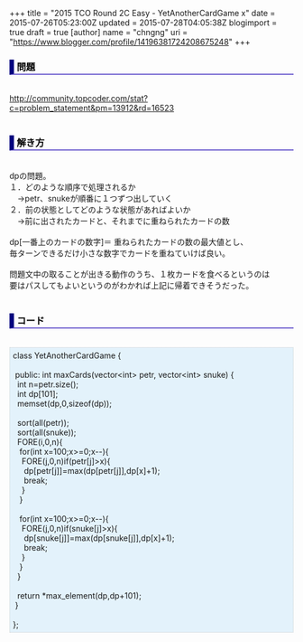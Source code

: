 +++
title = "2015 TCO Round 2C Easy - YetAnotherCardGame x"
date = 2015-07-26T05:23:00Z
updated = 2015-07-28T04:05:38Z
blogimport = true
draft = true
[author]
	name = "chngng"
	uri = "https://www.blogger.com/profile/14196381724208675248"
+++

<div dir="ltr" style="text-align: left;" trbidi="on"><h3 style="border-bottom: 2px solid slateblue; border-left: 8px solid navy; color: black; padding: 0px 0px 1px 5px;">問題 <br /></h3><br /><a href="http://community.topcoder.com/stat?c=problem_statement&amp;pm=13912&amp;rd=16523" target="_blank">http://community.topcoder.com/stat?c=problem_statement&amp;pm=13912&amp;rd=16523</a><br /><br /><h3 style="border-bottom: 2px solid slateblue; border-left: 8px solid navy; color: black; padding: 0px 0px 1px 5px;">解き方 </h3><br />dpの問題。<br />１．どのような順序で処理されるか<br />　→petr、snukeが順番に１つずつ出していく<br />２．前の状態としてどのような状態があればよいか<br />　→前に出されたカードと、それまでに重ねられたカードの数<br /><br />dp[一番上のカードの数字]＝ 重ねられたカードの数の最大値とし、<br />毎ターンできるだけ小さな数字でカードを重ねていけば良い。<br /><br />問題文中の取ることが出きる動作のうち、１枚カードを食べるというのは<br />要はパスしてもよいというのがわかれば上記に帰着できそうだった。<br /><br /><h3 style="border-bottom: 2px solid slateblue; border-left: 8px solid navy; color: black; padding: 0px 0px 1px 5px;">コード </h3><br /><div style="background-color: #e3f2fb; border: 1px dotted #CCCCCC; padding: 5px;">class YetAnotherCardGame {<br /><br /><span class="Apple-tab-span" style="white-space: pre;"> </span>public: int maxCards(vector&lt;int&gt; petr, vector&lt;int&gt; snuke) {<br /><span class="Apple-tab-span" style="white-space: pre;">  </span>int n=petr.size();<br /><span class="Apple-tab-span" style="white-space: pre;">  </span>int dp[101];<br /><span class="Apple-tab-span" style="white-space: pre;">  </span>memset(dp,0,sizeof(dp));<br /><br /><span class="Apple-tab-span" style="white-space: pre;">  </span>sort(all(petr));<br /><span class="Apple-tab-span" style="white-space: pre;">  </span>sort(all(snuke));<br /><span class="Apple-tab-span" style="white-space: pre;">  </span>FORE(i,0,n){<br /><span class="Apple-tab-span" style="white-space: pre;">   </span>for(int x=100;x&gt;=0;x--){<br /><span class="Apple-tab-span" style="white-space: pre;">    </span>FORE(j,0,n)if(petr[j]&gt;x){<br /><span class="Apple-tab-span" style="white-space: pre;">     </span>dp[petr[j]]=max(dp[petr[j]],dp[x]+1);<br /><span class="Apple-tab-span" style="white-space: pre;">     </span>break;<br /><span class="Apple-tab-span" style="white-space: pre;">    </span>}<br /><span class="Apple-tab-span" style="white-space: pre;">   </span>}<br /><br /><span class="Apple-tab-span" style="white-space: pre;">   </span>for(int x=100;x&gt;=0;x--){<br /><span class="Apple-tab-span" style="white-space: pre;">    </span>FORE(j,0,n)if(snuke[j]&gt;x){<br /><span class="Apple-tab-span" style="white-space: pre;">     </span>dp[snuke[j]]=max(dp[snuke[j]],dp[x]+1);<br /><span class="Apple-tab-span" style="white-space: pre;">     </span>break;<br /><span class="Apple-tab-span" style="white-space: pre;">    </span>}<br /><span class="Apple-tab-span" style="white-space: pre;">   </span>}<br /><span class="Apple-tab-span" style="white-space: pre;">  </span>}<br /><br /><span class="Apple-tab-span" style="white-space: pre;">  </span>return *max_element(dp,dp+101);<br /><span class="Apple-tab-span" style="white-space: pre;"> </span>}<br /><br />};</div></div>
